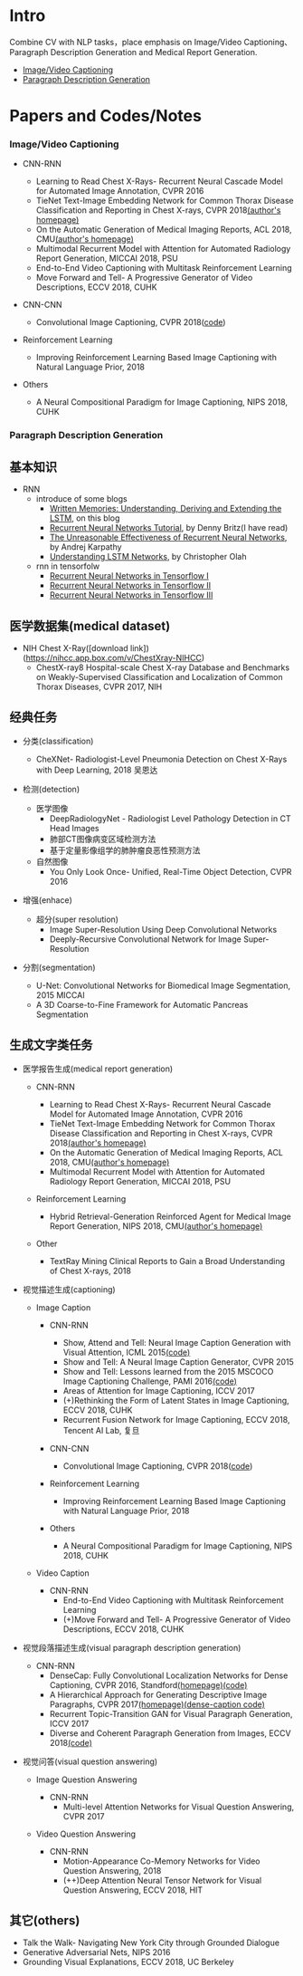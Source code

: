 # Intro
Combine CV with NLP tasks，place emphasis on Image/Video Captioning、Paragraph Description Generation and Medical Report Generation.
- [Image/Video Captioning](#image/video-captioning)
- [Paragraph Description Generation](#Paragraph-Description-Generation)

# Papers and Codes/Notes
### Image/Video Captioning
- CNN-RNN
	* Learning to Read Chest X-Rays- Recurrent Neural Cascade Model for Automated Image Annotation, CVPR 2016
	* TieNet Text-Image Embedding Network for Common Thorax Disease Classification and Reporting in Chest X-rays, CVPR 2018[(author's homepage)](https://xiaosongwang.github.io)
	* On the Automatic Generation of Medical Imaging Reports, ACL 2018, CMU[(author's homepage)](http://www.cs.cmu.edu/~pengtaox/)
	* Multimodal Recurrent Model with Attention for Automated Radiology Report Generation, MICCAI 2018, PSU
	* End-to-End Video Captioning with Multitask Reinforcement Learning
	* Move Forward and Tell- A Progressive Generator of Video Descriptions, ECCV 2018, CUHK

- CNN-CNN
	* Convolutional Image Captioning, CVPR 2018([code](https://github.com/aditya12agd5/convcap))

- Reinforcement Learning
	* Improving Reinforcement Learning Based Image Captioning with Natural Language Prior, 2018 

- Others
	* A Neural Compositional Paradigm for Image Captioning, NIPS 2018, CUHK

### Paragraph Description Generation


## 基本知识
* RNN
	* introduce of some blogs
		* [Written Memories: Understanding, Deriving and Extending the LSTM](https://r2rt.com/written-memories-understanding-deriving-and-extending-the-lstm.html), on this blog
		* [Recurrent Neural Networks Tutorial](http://www.wildml.com/2015/09/recurrent-neural-networks-tutorial-part-1-introduction-to-rnns/), by Denny Britz(I have read)
		* [The Unreasonable Effectiveness of Recurrent Neural Networks](https://karpathy.github.io/2015/05/21/rnn-effectiveness/), by Andrej Karpathy
		* [Understanding LSTM Networks](https://colah.github.io/posts/2015-08-Understanding-LSTMs/), by Christopher Olah
	* rnn in tensorfolw
		* [Recurrent Neural Networks in Tensorflow I](https://r2rt.com/recurrent-neural-networks-in-tensorflow-i.html)
		* [Recurrent Neural Networks in Tensorflow II](https://r2rt.com/recurrent-neural-networks-in-tensorflow-ii.html)
		* [Recurrent Neural Networks in Tensorflow III](https://r2rt.com/recurrent-neural-networks-in-tensorflow-iii-variable-length-sequences.html)

## 医学数据集(medical dataset)
* NIH Chest X-Ray([download link])(https://nihcc.app.box.com/v/ChestXray-NIHCC)
	* ChestX-ray8 Hospital-scale Chest X-ray Database and Benchmarks on Weakly-Supervised Classification and Localization of Common Thorax Diseases, CVPR 2017, NIH

## 经典任务
* 分类(classification)
	* CheXNet- Radiologist-Level Pneumonia Detection on Chest X-Rays with Deep Learning, 2018 吴恩达
	
* 检测(detection)
	* 医学图像
		* DeepRadiologyNet - Radiologist Level Pathology Detection in CT Head Images
		* 肺部CT图像病变区域检测方法
		* 基于定量影像组学的肺肿瘤良恶性预测方法
	* 自然图像
		* You Only Look Once- Unified, Real-Time Object Detection, CVPR 2016

* 增强(enhace)
	* 超分(super resolution)
		* Image Super-Resolution Using Deep Convolutional Networks
		* Deeply-Recursive Convolutional Network for Image Super-Resolution
* 分割(segmentation)
	* U-Net: Convolutional Networks for Biomedical Image Segmentation, 2015 MICCAI
	* A 3D Coarse-to-Fine Framework for Automatic Pancreas Segmentation

## 生成文字类任务
* 医学报告生成(medical report generation)
	* CNN-RNN
		* Learning to Read Chest X-Rays- Recurrent Neural Cascade Model for Automated Image Annotation, CVPR 2016
		* TieNet Text-Image Embedding Network for Common Thorax Disease Classification and Reporting in Chest X-rays, CVPR 2018[(author's homepage)](https://xiaosongwang.github.io)
		* On the Automatic Generation of Medical Imaging Reports, ACL 2018, CMU[(author's homepage)](http://www.cs.cmu.edu/~pengtaox/)
		* Multimodal Recurrent Model with Attention for Automated Radiology Report Generation, MICCAI 2018, PSU

	* Reinforcement Learning
		* Hybrid Retrieval-Generation Reinforced Agent for Medical Image Report Generation, NIPS 2018, CMU[(author's homepage)](https://www.cs.cmu.edu/~zhitingh/)
		
	* Other
		* TextRay Mining Clinical Reports to Gain a Broad Understanding of Chest X-rays, 2018

* 视觉描述生成(captioning)
	* Image Caption
		* CNN-RNN
			* Show, Attend and Tell: Neural Image Caption Generation with Visual Attention, ICML 2015[(code)](https://github.com/kelvinxu/arctic-captions)
			* Show and Tell: A Neural Image Caption Generator, CVPR 2015
			* Show and Tell: Lessons learned from the 2015 MSCOCO Image Captioning Challenge, PAMI 2016[(code)](https://github.com/tensorflow/models/tree/master/research/im2txt)
			* Areas of Attention for Image Captioning, ICCV 2017
			* (+)Rethinking the Form of Latent States in Image Captioning, ECCV 2018, CUHK
			* Recurrent Fusion Network for Image Captioning, ECCV 2018, Tencent AI Lab, 复旦
			
		* CNN-CNN
			* Convolutional Image Captioning, CVPR 2018([code](https://github.com/aditya12agd5/convcap))

		* Reinforcement Learning
			* Improving Reinforcement Learning Based Image Captioning with Natural Language Prior, 2018

		* Others
			* A Neural Compositional Paradigm for Image Captioning, NIPS 2018, CUHK

	* Video Caption
		* CNN-RNN
			* End-to-End Video Captioning with Multitask Reinforcement Learning
			* (+)Move Forward and Tell- A Progressive Generator of Video Descriptions, ECCV 2018, CUHK

* 视觉段落描述生成(visual paragraph description generation)
	* CNN-RNN
		* DenseCap: Fully Convolutional Localization Networks for Dense Captioning, CVPR 2016, Standford[(homepage)](https://cs.stanford.edu/people/karpathy/densecap/)[(code)](https://github.com/jcjohnson/densecap)
		* A Hierarchical Approach for Generating Descriptive Image Paragraphs, CVPR 2017[(homepage)](https://cs.stanford.edu/people/ranjaykrishna/im2p/index.html)[(dense-caption code)](https://github.com/InnerPeace-Wu/densecap-tensorflow)
		* Recurrent Topic-Transition GAN for Visual Paragraph Generation, ICCV 2017
		* Diverse and Coherent Paragraph Generation from Images, ECCV 2018[(code)](https://github.com/metro-smiles/CapG_RevG_Code)
		

* 视觉问答(visual question answering)
	* Image Question Answering
		* CNN-RNN
			* Multi-level Attention Networks for Visual Question Answering, CVPR 2017 
	
	* Video Question Answering
		* CNN-RNN
			* Motion-Appearance Co-Memory Networks for Video Question Answering, 2018
			* (++)Deep Attention Neural Tensor Network for Visual Question Answering, ECCV 2018, HIT



## 其它(others)
* Talk the Walk- Navigating New York City through Grounded Dialogue
* Generative Adversarial Nets, NIPS 2016
* Grounding Visual Explanations, ECCV 2018, UC Berkeley

